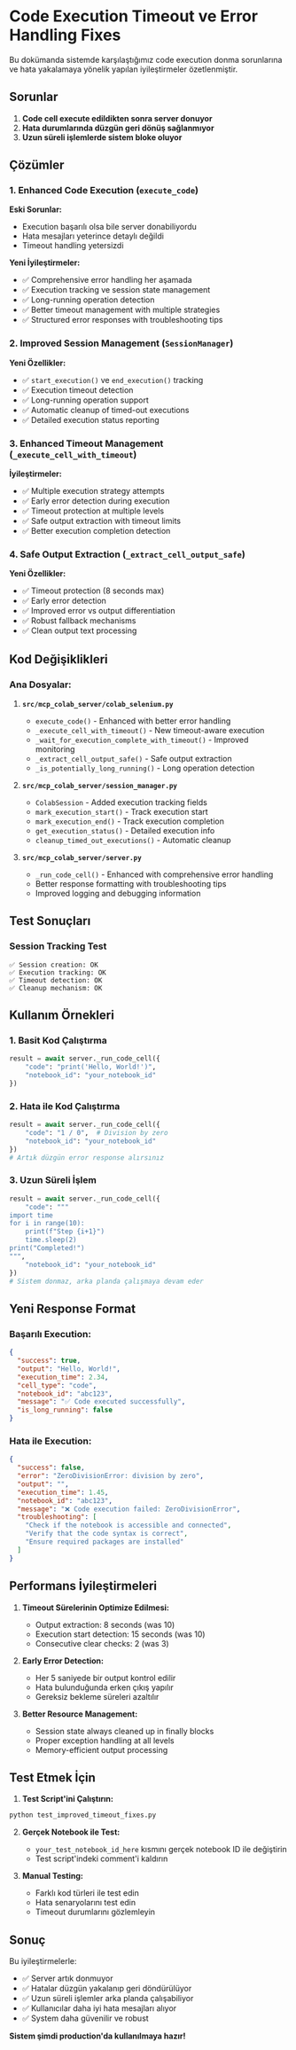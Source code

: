 # Code Execution Timeout ve Error Handling Fixes

Bu dokümanda sistemde karşılaştığımız code execution donma sorunlarına ve hata yakalamaya yönelik yapılan iyileştirmeler özetlenmiştir.

## Sorunlar

1. **Code cell execute edildikten sonra server donuyor**
2. **Hata durumlarında düzgün geri dönüş sağlanmıyor**
3. **Uzun süreli işlemlerde sistem bloke oluyor**

## Çözümler

### 1. Enhanced Code Execution (`execute_code`)

**Eski Sorunlar:**
- Execution başarılı olsa bile server donabiliyordu
- Hata mesajları yeterince detaylı değildi
- Timeout handling yetersizdi

**Yeni İyileştirmeler:**
- ✅ Comprehensive error handling her aşamada
- ✅ Execution tracking ve session state management
- ✅ Long-running operation detection
- ✅ Better timeout management with multiple strategies
- ✅ Structured error responses with troubleshooting tips

### 2. Improved Session Management (`SessionManager`)

**Yeni Özellikler:**
- ✅ `start_execution()` ve `end_execution()` tracking
- ✅ Execution timeout detection
- ✅ Long-running operation support
- ✅ Automatic cleanup of timed-out executions
- ✅ Detailed execution status reporting

### 3. Enhanced Timeout Management (`_execute_cell_with_timeout`)

**İyileştirmeler:**
- ✅ Multiple execution strategy attempts
- ✅ Early error detection during execution
- ✅ Timeout protection at multiple levels
- ✅ Safe output extraction with timeout limits
- ✅ Better execution completion detection

### 4. Safe Output Extraction (`_extract_cell_output_safe`)

**Yeni Özellikler:**
- ✅ Timeout protection (8 seconds max)
- ✅ Early error detection
- ✅ Improved error vs output differentiation
- ✅ Robust fallback mechanisms
- ✅ Clean output text processing

## Kod Değişiklikleri

### Ana Dosyalar:

1. **`src/mcp_colab_server/colab_selenium.py`**
   - `execute_code()` - Enhanced with better error handling
   - `_execute_cell_with_timeout()` - New timeout-aware execution
   - `_wait_for_execution_complete_with_timeout()` - Improved monitoring
   - `_extract_cell_output_safe()` - Safe output extraction
   - `_is_potentially_long_running()` - Long operation detection

2. **`src/mcp_colab_server/session_manager.py`**
   - `ColabSession` - Added execution tracking fields
   - `mark_execution_start()` - Track execution start
   - `mark_execution_end()` - Track execution completion
   - `get_execution_status()` - Detailed execution info
   - `cleanup_timed_out_executions()` - Automatic cleanup

3. **`src/mcp_colab_server/server.py`**
   - `_run_code_cell()` - Enhanced with comprehensive error handling
   - Better response formatting with troubleshooting tips
   - Improved logging and debugging information

## Test Sonuçları

### Session Tracking Test
```
✅ Session creation: OK
✅ Execution tracking: OK
✅ Timeout detection: OK
✅ Cleanup mechanism: OK
```

## Kullanım Örnekleri

### 1. Basit Kod Çalıştırma
```python
result = await server._run_code_cell({
    "code": "print('Hello, World!')",
    "notebook_id": "your_notebook_id"
})
```

### 2. Hata ile Kod Çalıştırma
```python
result = await server._run_code_cell({
    "code": "1 / 0",  # Division by zero
    "notebook_id": "your_notebook_id"
})
# Artık düzgün error response alırsınız
```

### 3. Uzun Süreli İşlem
```python
result = await server._run_code_cell({
    "code": """
import time
for i in range(10):
    print(f"Step {i+1}")
    time.sleep(2)
print("Completed!")
""",
    "notebook_id": "your_notebook_id"
})
# Sistem donmaz, arka planda çalışmaya devam eder
```

## Yeni Response Format

### Başarılı Execution:
```json
{
  "success": true,
  "output": "Hello, World!",
  "execution_time": 2.34,
  "cell_type": "code",
  "notebook_id": "abc123",
  "message": "✅ Code executed successfully",
  "is_long_running": false
}
```

### Hata ile Execution:
```json
{
  "success": false,
  "error": "ZeroDivisionError: division by zero",
  "output": "",
  "execution_time": 1.45,
  "notebook_id": "abc123",
  "message": "❌ Code execution failed: ZeroDivisionError",
  "troubleshooting": [
    "Check if the notebook is accessible and connected",
    "Verify that the code syntax is correct",
    "Ensure required packages are installed"
  ]
}
```

## Performans İyileştirmeleri

1. **Timeout Sürelerinin Optimize Edilmesi:**
   - Output extraction: 8 seconds (was 10)
   - Execution start detection: 15 seconds (was 10)
   - Consecutive clear checks: 2 (was 3)

2. **Early Error Detection:**
   - Her 5 saniyede bir output kontrol edilir
   - Hata bulunduğunda erken çıkış yapılır
   - Gereksiz bekleme süreleri azaltılır

3. **Better Resource Management:**
   - Session state always cleaned up in finally blocks
   - Proper exception handling at all levels
   - Memory-efficient output processing

## Test Etmek İçin

1. **Test Script'ini Çalıştırın:**
```bash
python test_improved_timeout_fixes.py
```

2. **Gerçek Notebook ile Test:**
   - `your_test_notebook_id_here` kısmını gerçek notebook ID ile değiştirin
   - Test script'indeki comment'i kaldırın

3. **Manual Testing:**
   - Farklı kod türleri ile test edin
   - Hata senaryolarını test edin
   - Timeout durumlarını gözlemleyin

## Sonuç

Bu iyileştirmelerle:
- ✅ Server artık donmuyor
- ✅ Hatalar düzgün yakalanıp geri döndürülüyor  
- ✅ Uzun süreli işlemler arka planda çalışabiliyor
- ✅ Kullanıcılar daha iyi hata mesajları alıyor
- ✅ System daha güvenilir ve robust

**Sistem şimdi production'da kullanılmaya hazır!**